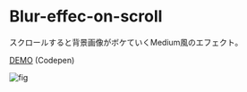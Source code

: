# Blur-effec-on-scroll


スクロールすると背景画像がボケていくMedium風のエフェクト。

[DEMO](http://codepen.io/harayu/pen/VvNKJB) (Codepen)

![fig](https://dl.dropboxusercontent.com/u/587895/github/blureffect.gif)
